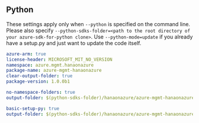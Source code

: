 ## Python

These settings apply only when `--python` is specified on the command line.
Please also specify `--python-sdks-folder=<path to the root directory of your azure-sdk-for-python clone>`.
Use `--python-mode=update` if you already have a setup.py and just want to update the code itself.

``` yaml $(python) && $(track2)
azure-arm: true
license-header: MICROSOFT_MIT_NO_VERSION
namespace: azure.mgmt.hanaonazure
package-name: azure-mgmt-hanaonazure
clear-output-folder: true
package-version: 1.0.0b1
```

``` yaml $(python) && $(python-mode) == 'update' && $(track2)
no-namespace-folders: true
output-folder: $(python-sdks-folder)/hanaonazure/azure-mgmt-hanaonazure/azure/mgmt/hanaonazure
```
``` yaml $(python) && $(python-mode) == 'create' && $(track2)
basic-setup-py: true
output-folder: $(python-sdks-folder)/hanaonazure/azure-mgmt-hanaonazure
```
